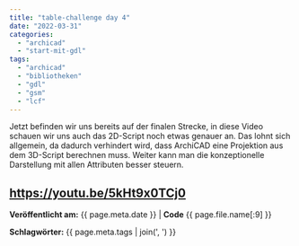```yaml
---
title: "table-challenge day 4"
date: "2022-03-31"
categories: 
  - "archicad"
  - "start-mit-gdl"
tags: 
  - "archicad"
  - "bibliotheken"
  - "gdl"
  - "gsm"
  - "lcf"
---
```


Jetzt befinden wir uns bereits auf der finalen Strecke, in diese Video schauen wir uns auch das 2D-Script noch etwas genauer an. Das lohnt sich allgemein, da dadurch verhindert wird, dass ArchiCAD eine Projektion aus dem 3D-Script berechnen muss. Weiter kann man die konzeptionelle Darstellung mit allen Attributen besser steuern.

https://youtu.be/5kHt9x0TCj0
---
**Veröffentlicht am:** {{ page.meta.date }} | **Code** {{ page.file.name[:9] }}

**Schlagwörter:** {{ page.meta.tags | join(', ') }}
